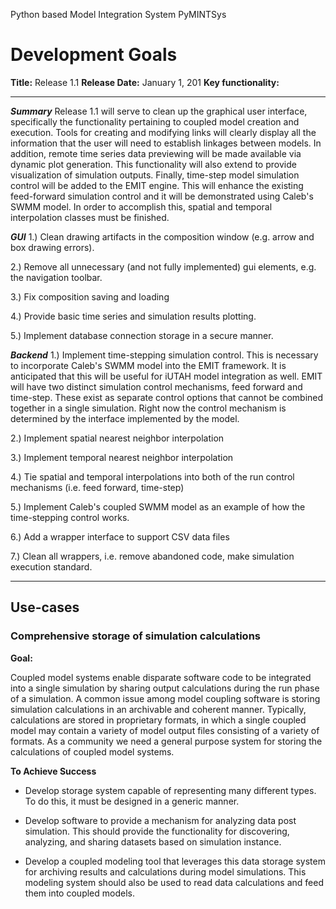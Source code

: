 
Python based Model Integration System  PyMINTSys

# Development Goals

**Title:** Release 1.1 
**Release Date:** January 1, 201
**Key functionality:**

---

***Summary***
Release 1.1 will serve to clean up the graphical user interface, specifically the functionality pertaining to coupled model creation and execution.  Tools for creating and modifying links will clearly display all the information that the user will need to establish linkages between models.  In addition, remote time series data previewing will be made available via dynamic plot generation.  This functionality will also extend to provide visualization of simulation outputs.  Finally, time-step model simulation control will be added to the EMIT engine.  This will enhance the existing feed-forward simulation control and it will be demonstrated using Caleb's SWMM model.  In order to accomplish this, spatial and temporal interpolation classes must be finished.

***GUI***
1.) Clean drawing artifacts in the composition window (e.g. arrow and box drawing errors).

2.) Remove all unnecessary (and not fully implemented) gui elements, e.g. the navigation toolbar.

3.) Fix composition saving and loading

4.) Provide basic time series and simulation results plotting.

5.) Implement database connection storage in a secure manner.

***Backend***
1.) Implement time-stepping simulation control.  This is necessary to incorporate Caleb's SWMM model into the EMIT framework.  It is anticipated that this will be useful for iUTAH model integration as well.  EMIT will have two distinct simulation control mechanisms, feed forward and time-step.  These exist as separate control options that cannot be combined together in a single simulation. Right now the control mechanism is determined by the interface implemented by the model.

2.) Implement spatial nearest neighbor interpolation 

3.) Implement temporal nearest neighbor interpolation

4.) Tie spatial and temporal interpolations into both of the run control mechanisms (i.e. feed forward, time-step)

5.) Implement Caleb's coupled SWMM model as an example of how the time-stepping control works.

6.) Add a wrapper interface to support CSV data files

7.) Clean all wrappers, i.e. remove abandoned code, make simulation execution standard.

---

## Use-cases

### Comprehensive storage of simulation calculations
**Goal:**  

Coupled model systems enable disparate software code to be integrated into a single simulation by sharing output calculations during the run phase of a simulation.  A common issue among model coupling software is storing simulation calculations in an archivable and coherent manner.  Typically, calculations are stored in proprietary formats, in which a single coupled model may contain a variety of model output files consisting of a variety of formats.  As a community we need a general purpose system for storing the calculations of coupled model systems.  

**To Achieve Success** 

* Develop storage system capable of representing many different types.  To do this, it must be designed in a generic manner. 
 
* Develop software to provide a mechanism for analyzing data post simulation.  This should provide the functionality for discovering, analyzing, and sharing datasets based on simulation instance.

* Develop a coupled modeling tool that leverages this data storage system for archiving results and calculations during model simulations.  This modeling system should also be used to read data calculations and feed them into coupled models.